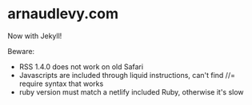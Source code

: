 # arnaudlevy.com

Now with Jekyll!

Beware:
- RSS 1.4.0 does not work on old Safari
- Javascripts are included through liquid instructions, can't find //= require syntax that works
- ruby version must match a netlify included Ruby, otherwise it's slow
 
